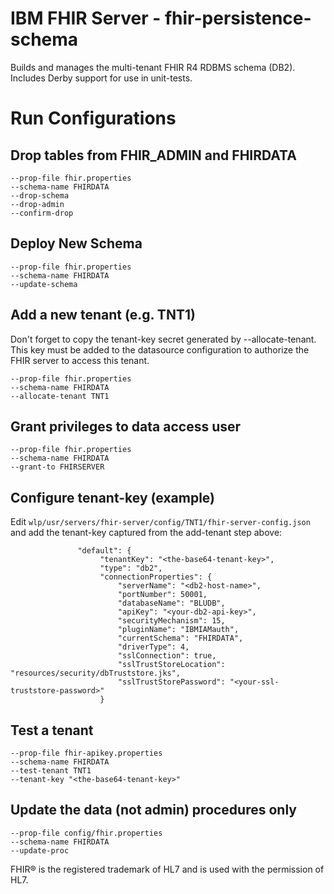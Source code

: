 # IBM FHIR Server - fhir-persistence-schema

Builds and manages the multi-tenant FHIR R4 RDBMS schema (DB2). Includes Derby support for use in unit-tests.


# Run Configurations

## Drop tables from FHIR_ADMIN and FHIRDATA

```
--prop-file fhir.properties
--schema-name FHIRDATA
--drop-schema
--drop-admin
--confirm-drop
```

## Deploy New Schema

```
--prop-file fhir.properties
--schema-name FHIRDATA
--update-schema
```

## Add a new tenant (e.g. TNT1)

Don't forget to copy the tenant-key secret generated by --allocate-tenant. This key must be added to the datasource configuration to authorize the FHIR server to access this tenant.

```
--prop-file fhir.properties
--schema-name FHIRDATA
--allocate-tenant TNT1
```


## Grant privileges to data access user

```
--prop-file fhir.properties
--schema-name FHIRDATA
--grant-to FHIRSERVER
```

## Configure tenant-key (example)

Edit `wlp/usr/servers/fhir-server/config/TNT1/fhir-server-config.json` and add the tenant-key captured from the add-tenant step above:

```
               "default": {
                    "tenantKey": "<the-base64-tenant-key>",
                    "type": "db2",
                    "connectionProperties": {
                        "serverName": "<db2-host-name>",
                        "portNumber": 50001,
                        "databaseName": "BLUDB",
                        "apiKey": "<your-db2-api-key>",
                        "securityMechanism": 15,
                        "pluginName": "IBMIAMauth",
                        "currentSchema": "FHIRDATA",
                        "driverType": 4,
                        "sslConnection": true,
                        "sslTrustStoreLocation": "resources/security/dbTruststore.jks",
                        "sslTrustStorePassword": "<your-ssl-truststore-password>"
                    }

```

## Test a tenant

```
--prop-file fhir-apikey.properties
--schema-name FHIRDATA
--test-tenant TNT1
--tenant-key "<the-base64-tenant-key>"
```

## Update the data (not admin) procedures only

```
--prop-file config/fhir.properties
--schema-name FHIRDATA
--update-proc
```

FHIR® is the registered trademark of HL7 and is used with the permission of HL7.